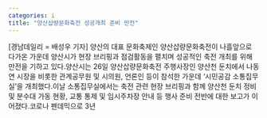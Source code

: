 ```yaml
---
categories: i
title: "양산삽량문화축전 성공개최 준비 만전"
---
```

[경남데일리 = 배성우 기자] 양산의 대표 문화축제인 양산삽량문화축전이 나흘앞으로 다가온 가운데 양산시가 현장 브리핑과 점검활동을 펼치며 성공적인 축전 개최를 위해 만전을 기하고 있다.양산시는 26일 양산삽량문화축전 주행사장인 양산천 둔치에서 나동연 시장을 비롯한 관계공무원 및 시의원, 언론인 등이 참석한 가운데 ‘시민공감 소통집무실’을 개최했다.이날 소통집무실에서는 축전 관련 현장 브리핑과 함께 양산천 둔치 정비 및 분수대 가동 현황, 교통 통제 및 임시주차장 안내 등 행사 준비 전반에 대한 보고가 이어졌다.코로나 펜데믹으로 3년